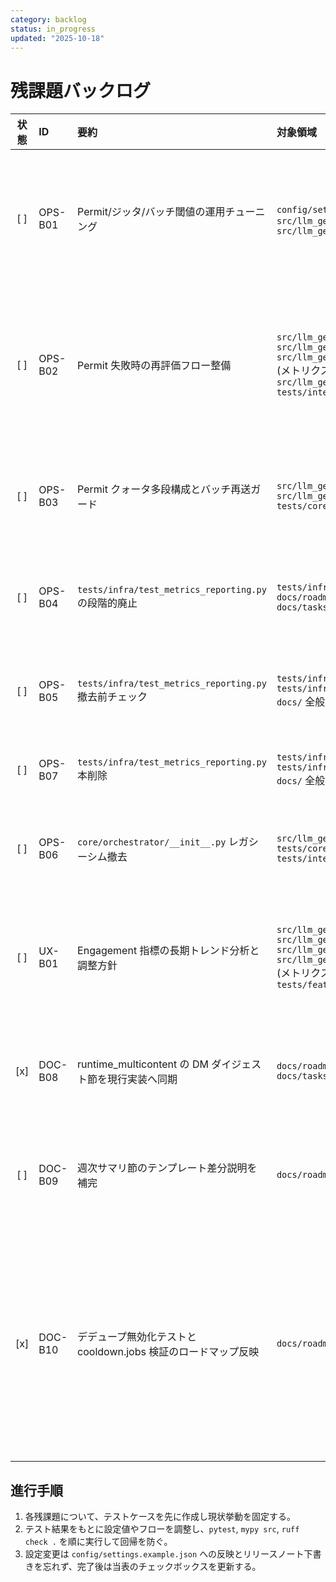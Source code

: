 ```yaml
---
category: backlog
status: in_progress
updated: "2025-10-18"
---
```


# 残課題バックログ

<!-- markdownlint-disable MD013 MD033 -->

| 状態 | ID | 要約 | 対象領域 | 完了条件 | 備考 | 先行着手タスク |
|:----:|:---|:-----|:---------|:---------|:-----|:----------------|
| [ ] | OPS-B01 | Permit/ジッタ/バッチ閾値の運用チューニング | `config/settings.example.json` 系列<br>`src/llm_generic_bot/core/scheduler.py`<br>`src/llm_generic_bot/core/arbiter.py` | テストを先に追加し、Permit/ジッタ/バッチ閾値を調整しても `pytest tests/integration/test_runtime_multicontent_failures.py -q` がグリーンであること、および遅延・Permit 通過率が期待値内に収束するメトリクス検証を `tests/infra/` 配下に追加する。 | ロードマップ「残課題」から OPS-B01 に明記。具体的な閾値とモニタリング条件を決定し、設定ファイルに反映する。 | [OPS-08] ジッタ境界テスト済み。 |
| [ ] | OPS-B02 | Permit 失敗時の再評価フロー整備 | `src/llm_generic_bot/core/orchestrator.py`<br>`src/llm_generic_bot/core/orchestrator/processor.py`<br>`src/llm_generic_bot/core/orchestrator_metrics.py` (メトリクス境界更新時の参照先)<br>`src/llm_generic_bot/core/arbiter.py`<br>`tests/integration/` | Permit 拒否後の再評価タイミングをテストで固定し、再評価時にメトリクス/ログへ再試行理由を記録する。`pytest tests/integration/test_runtime_multicontent_failures.py -k permit -q` を新テストと併せてグリーン化する。 | PermitGate のレート制御と重複スキップの両立を確認するため、再評価待ちキューや通知ダッシュボード更新も含めて検証する。 | [OPS-10] Permit 拒否メトリクス取得済み。 |
| [ ] | OPS-B03 | Permit クォータ多段構成とバッチ再送ガード | `src/llm_generic_bot/core/arbiter.py`<br>`src/llm_generic_bot/core/queue.py`<br>`tests/core/` | 多段クォータを導入するテストを先に追加し、再送ガードが二重送信を防ぎつつ `pytest tests/core/test_quota_gate.py -q` を拡張テストと共にグリーン化する。 | スケジューラ併合と連携し、閾値超過時のバッチ破棄・遅延再送の境界条件を明示する。 | Sprint1 [SND-02] 残課題を引継ぎ。 |
| [ ] | OPS-B04 | `tests/infra/test_metrics_reporting.py` の段階的廃止 | `tests/infra/metrics/`<br>`docs/roadmap.md`<br>`docs/tasks/backlog.md` | 1. `tests/infra/metrics/*` への参照整理が完了し、旧 `tests/infra/test_metrics_reporting.py` への依存が残存しないことをリポジトリ全体で確認する。<br>2. CI (`pytest`, `mypy`, `ruff`) をグリーン化し、`tests/infra/metrics/` 経由のレポート統合が回帰しないことを保証する。<br>3. バックログおよび関連ドキュメントから旧パスの言及を更新し、移行完了手順を共有する。 | metrics レポート統合の移行完了までは旧テストファイルを削除しない。 | 2025-10-18: 本行追加。 |
| [ ] | OPS-B05 | `tests/infra/test_metrics_reporting.py` 撤去前チェック | `tests/infra/metrics/`<br>`tests/infra/test_metrics_reporting.py`<br>`docs/` 全般 | 1. `tests/infra/metrics/*` の参照状況を確認し、旧テストファイルへの残存参照がないことを `rg` などで証明する。<br>2. `pytest`, `mypy`, `ruff` を通過させ、メトリクス報告経路が `tests/infra/metrics/*` のみで成立することを確認する。<br>3. バックログ・ロードマップ・関連ガイドから旧テストファイルの言及を更新し、撤去手順完了を文書化する。 | OPS-B04 の作業完了後に削除フラグを立て、段階的撤去へ移行する。 | OPS-B04 |
| [ ] | OPS-B07 | `tests/infra/test_metrics_reporting.py` 本削除 | `tests/infra/test_metrics_reporting.py`<br>`tests/infra/metrics/`<br>`docs/` 全般 | 1. `tests/infra/test_metrics_reporting.py` を削除し、Git 履歴でも撤去完了とする。<br>2. `rg` などで旧ファイル名・パスの残存参照がないことを最終確認し、結果を記録する。<br>3. CI (`pytest`, `mypy`, `ruff`) を全てグリーン化し、メトリクス報告が回帰していないことを証明する。<br>4. バックログと関連ドキュメントを更新し、撤去完了と移行手順の最終版を共有する。 | 2025-10-18: 本行更新（最終更新日同期）。 | OPS-B05 |
| [ ] | OPS-B06 | `core/orchestrator/__init__.py` レガシーシム撤去 | `src/llm_generic_bot/core/orchestrator/__init__.py`<br>`tests/core/orchestrator*`<br>`tests/integration/*` | 1. 既存の直 import を新パスへ全て置換し、再輸出シムを廃止する。<br>2. `tests/core/orchestrator*` と `tests/integration/*` の参照を新パスへ更新し、必要なテストを先に追加して挙動を固定する。<br>3. CI (`pytest`, `mypy`, `ruff`) をグリーン化し、撤去後の回帰がないことを確認する。<br>4. バックログおよび関連ドキュメントへ移行完了手順と更新内容を反映する。 | 段階的削除と互換維持を優先し、削除前に影響範囲のテストを拡充する。 | OPS-B02 |
| [ ] | UX-B01 | Engagement 指標の長期トレンド分析と調整方針 | `src/llm_generic_bot/features/weather.py`<br>`src/llm_generic_bot/core/orchestrator.py`<br>`src/llm_generic_bot/core/orchestrator/processor.py`<br>`src/llm_generic_bot/core/orchestrator_metrics.py` (メトリクス境界更新時の参照先)<br>`tests/features/` | Engagement ログを一定期間蓄積するテストダブルを用意し、Permit クォータ変動時の通知頻度を調整するロジックを `pytest tests/features/test_weather_engagement.py -q` の新ケースで固定する。 | Sprint2 「残課題」から移管。トレンドに応じた通知頻度調整と PermitGate の協調方針を定義する。 | [UX-01] Engagement 反映ロジック実装済み。 |
| [x] | DOC-B08 | runtime_multicontent の DM ダイジェスト節を現行実装へ同期 | `docs/roadmap.md`<br>`docs/tasks/backlog.md` | 1. `docs/roadmap.md` で DM ダイジェスト統合テストの説明を更新し、`tests/integration/runtime_multicontent/test_pipeline_dm_digest.py::test_dm_digest_job_registers_without_enqueue` と `tests/integration/runtime_multicontent/test_dm_digest.py::test_dm_digest_job_sends_without_scheduler_queue` が sender 直接送信と dispatch 非発火を担保していることを明文化する。<br>2. 更新内容をバックログへ反映するため、本ファイルの Frontmatter `updated` 日付と DM ダイジェスト関連タスクの備考を調整し、差分確認後に `markdownlint docs/roadmap.md`・`markdownlint docs/tasks/backlog.md` を実行する。<br>3. `git diff` で意図しない変更が混入していないことを確認する。 | 2025-10-19: ドキュメント更新・整形確認を完了し、バックログを同期済み。 | OPS-B07 |
| [ ] | DOC-B09 | 週次サマリ節のテンプレート差分説明を補完 | `docs/roadmap.md` | 1. `tests/integration/runtime_weekly_report/test_templates.py`・`test_scheduler.py`・`test_fallbacks.py` で保証しているテンプレート整形/曜日スケジュール/自己成功率除外の内容を再確認し、`docs/roadmap.md` の該当節へ不足している検証観点（テンプレート差分ハイライトや fallback 経路）を追記する。<br>2. `markdownlint docs/roadmap.md` を実行し、書式崩れがないことを確認する。<br>3. `git diff docs/roadmap.md` で意図した差分のみになっていることを確認する。 | TASKS.md 2025-10-18 行で更新予定が残存しているため、実ドキュメントへ反映する。 | OPS-B02 |
| [x] | DOC-B10 | デデュープ無効化テストと cooldown.jobs 検証のロードマップ反映 | `docs/roadmap.md` | 1. ロードマップにデデュープ無効化テストの検証観点を追記する。<br>2. 同じく cooldown.jobs 検証内容を整理し、ロードマップへ反映する。<br>3. 上記 2 テスト（デデュープ無効化テスト、cooldown.jobs 検証）を完了条件として明記し、`markdownlint docs/roadmap.md` を実行して整形崩れがないことを確認する。 | 2025-10-17: 本行追加。<br>2025-10-18: ロードマップへデデュープ無効化テストと cooldown.jobs 検証内容を反映し、整形確認まで完了。<br>2025-10-18: バックログ完了状態を確認し備考を整備。 | OPS-B07 |

## 進行手順

1. 各残課題について、テストケースを先に作成し現状挙動を固定する。
2. テスト結果をもとに設定値やフローを調整し、`pytest`, `mypy src`, `ruff check .` を順に実行して回帰を防ぐ。
3. 設定変更は `config/settings.example.json` への反映とリリースノート下書きを忘れず、完了後は当表のチェックボックスを更新する。
